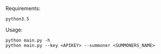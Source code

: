 Requirements:
```
python3.5
```

Usage:
```
python main.py -h
python main.py --key <APIKEY> --summoner <SUMMONERS_NAME>
```
